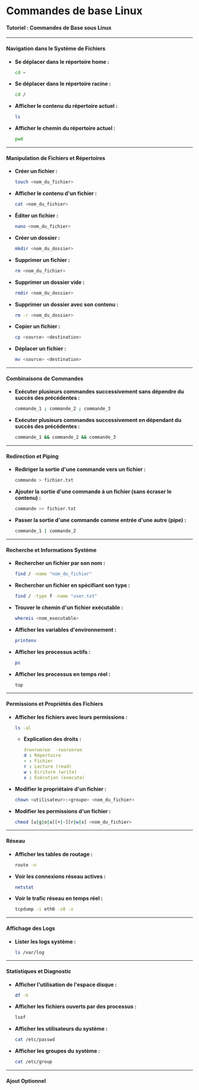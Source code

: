 # Commandes de base Linux

#### **Tutoriel : Commandes de Base sous Linux**

***

#### **Navigation dans le Système de Fichiers**

*   **Se déplacer dans le répertoire home :**

    ```bash
    cd ~
    ```
*   **Se déplacer dans le répertoire racine :**

    ```bash
    cd /
    ```
*   **Afficher le contenu du répertoire actuel :**

    ```bash
    ls
    ```
*   **Afficher le chemin du répertoire actuel :**

    ```bash
    pwd
    ```

***

#### **Manipulation de Fichiers et Répertoires**

*   **Créer un fichier :**

    ```bash
    touch <nom_du_fichier>
    ```
*   **Afficher le contenu d'un fichier :**

    ```bash
    cat <nom_du_fichier>
    ```
*   **Éditer un fichier :**

    ```bash
    nano <nom_du_fichier>
    ```
*   **Créer un dossier :**

    ```bash
    mkdir <nom_du_dossier>
    ```
*   **Supprimer un fichier :**

    ```bash
    rm <nom_du_fichier>
    ```
*   **Supprimer un dossier vide :**

    ```bash
    rmdir <nom_du_dossier>
    ```
*   **Supprimer un dossier avec son contenu :**

    ```bash
    rm -r <nom_du_dossier>
    ```
*   **Copier un fichier :**

    ```bash
    cp <source> <destination>
    ```
*   **Déplacer un fichier :**

    ```bash
    mv <source> <destination>
    ```

***

#### **Combinaisons de Commandes**

*   **Exécuter plusieurs commandes successivement sans dépendre du succès des précédentes :**

    ```bash
    commande_1 ; commande_2 ; commande_3
    ```
*   **Exécuter plusieurs commandes successivement en dépendant du succès des précédentes :**

    ```bash
    commande_1 && commande_2 && commande_3
    ```

***

#### **Redirection et Piping**

*   **Rediriger la sortie d'une commande vers un fichier :**

    ```bash
    commande > fichier.txt
    ```
*   **Ajouter la sortie d'une commande à un fichier (sans écraser le contenu) :**

    ```bash
    commande >> fichier.txt
    ```
*   **Passer la sortie d'une commande comme entrée d'une autre (pipe) :**

    ```bash
    commande_1 | commande_2
    ```

***

#### **Recherche et Informations Système**

*   **Rechercher un fichier par son nom :**

    ```bash
    find / -name "nom_du_fichier"
    ```
*   **Rechercher un fichier en spécifiant son type :**

    ```bash
    find / -type f -name "user.txt"
    ```
*   **Trouver le chemin d'un fichier exécutable :**

    ```bash
    whereis <nom_executable>
    ```
*   **Afficher les variables d'environnement :**

    ```bash
    printenv
    ```
*   **Afficher les processus actifs :**

    ```bash
    ps
    ```
*   **Afficher les processus en temps réel :**

    ```bash
    top
    ```

***

#### **Permissions et Propriétés des Fichiers**

*   **Afficher les fichiers avec leurs permissions :**

    ```bash
    ls -al
    ```

    *   **Explication des droits :**

        ```yaml
        drwxrwxrwx  -rwxrwxrwx
        d : Répertoire
        - : Fichier
        r : Lecture (read)
        w : Écriture (write)
        x : Exécution (execute)
        ```
*   **Modifier le propriétaire d'un fichier :**

    ```bash
    chown <utilisateur>:<groupe> <nom_du_fichier>
    ```
*   **Modifier les permissions d'un fichier :**

    ```bash
    chmod [u|g|o|a][+|-][r|w|x] <nom_du_fichier>
    ```

***

#### **Réseau**

*   **Afficher les tables de routage :**

    ```bash
    route -n
    ```
*   **Voir les connexions réseau actives :**

    ```bash
    netstat
    ```
*   **Voir le trafic réseau en temps réel :**

    ```bash
    tcpdump -i eth0 -s0 -v
    ```

***

#### **Affichage des Logs**

*   **Lister les logs système :**

    ```bash
    ls /var/log
    ```

***

#### **Statistiques et Diagnostic**

*   **Afficher l'utilisation de l'espace disque :**

    ```bash
    df -h
    ```
*   **Afficher les fichiers ouverts par des processus :**

    ```bash
    lsof
    ```
*   **Afficher les utilisateurs du système :**

    ```bash
    cat /etc/passwd
    ```
*   **Afficher les groupes du système :**

    ```bash
    cat /etc/group
    ```

***

#### **Ajout Optionnel**
